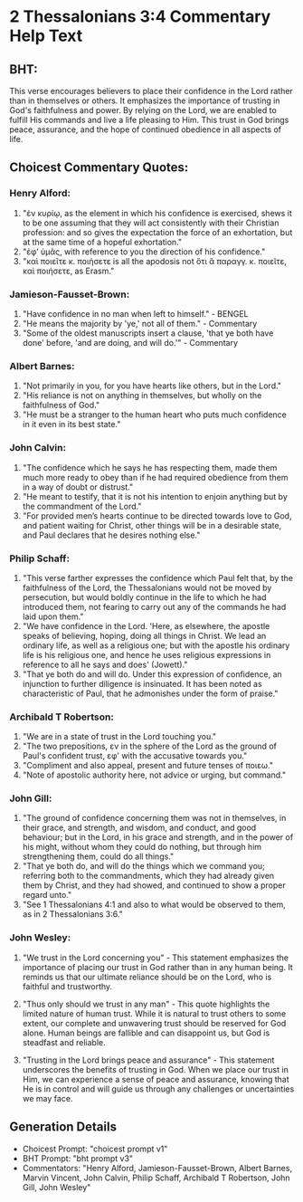 # 2 Thessalonians 3:4 Commentary Help Text

## BHT:
This verse encourages believers to place their confidence in the Lord rather than in themselves or others. It emphasizes the importance of trusting in God's faithfulness and power. By relying on the Lord, we are enabled to fulfill His commands and live a life pleasing to Him. This trust in God brings peace, assurance, and the hope of continued obedience in all aspects of life.

## Choicest Commentary Quotes:
### Henry Alford:
1. "ἐν κυρίῳ, as the element in which his confidence is exercised, shews it to be one assuming that they will act consistently with their Christian profession: and so gives the expectation the force of an exhortation, but at the same time of a hopeful exhortation."
2. "ἐφʼ ὑμᾶς, with reference to you the direction of his confidence."
3. "καὶ ποιεῖτε κ. ποιήσετε is all the apodosis not ὅτι ἃ παραγγ. κ. ποιεῖτε, καὶ ποιήσετε, as Erasm."

### Jamieson-Fausset-Brown:
1. "Have confidence in no man when left to himself." - BENGEL
2. "He means the majority by 'ye,' not all of them." - Commentary
3. "Some of the oldest manuscripts insert a clause, 'that ye both have done' before, 'and are doing, and will do.'" - Commentary

### Albert Barnes:
1. "Not primarily in you, for you have hearts like others, but in the Lord."
2. "His reliance is not on anything in themselves, but wholly on the faithfulness of God."
3. "He must be a stranger to the human heart who puts much confidence in it even in its best state."

### John Calvin:
1. "The confidence which he says he has respecting them, made them much more ready to obey than if he had required obedience from them in a way of doubt or distrust."
2. "He meant to testify, that it is not his intention to enjoin anything but by the commandment of the Lord."
3. "For provided men’s hearts continue to be directed towards love to God, and patient waiting for Christ, other things will be in a desirable state, and Paul declares that he desires nothing else."

### Philip Schaff:
1. "This verse farther expresses the confidence which Paul felt that, by the faithfulness of the Lord, the Thessalonians would not be moved by persecution, but would boldly continue in the life to which he had introduced them, not fearing to carry out any of the commands he had laid upon them."
2. "We have confidence in the Lord. 'Here, as elsewhere, the apostle speaks of believing, hoping, doing all things in Christ. We lead an ordinary life, as well as a religious one; but with the apostle his ordinary life is his religious one, and hence he uses religious expressions in reference to all he says and does' (Jowett)."
3. "That ye both do and will do. Under this expression of confidence, an injunction to further diligence is insinuated. It has been noted as characteristic of Paul, that he admonishes under the form of praise."

### Archibald T Robertson:
1. "We are in a state of trust in the Lord touching you." 
2. "The two prepositions, εν in the sphere of the Lord as the ground of Paul's confident trust, εφ' with the accusative towards you."
3. "Compliment and also appeal, present and future tenses of ποιεω."
4. "Note of apostolic authority here, not advice or urging, but command."

### John Gill:
1. "The ground of confidence concerning them was not in themselves, in their grace, and strength, and wisdom, and conduct, and good behaviour; but in the Lord, in his grace and strength, and in the power of his might, without whom they could do nothing, but through him strengthening them, could do all things."
2. "That ye both do, and will do the things which we command you; referring both to the commandments, which they had already given them by Christ, and they had showed, and continued to show a proper regard unto."
3. "See 1 Thessalonians 4:1 and also to what would be observed to them, as in 2 Thessalonians 3:6."

### John Wesley:
1. "We trust in the Lord concerning you" - This statement emphasizes the importance of placing our trust in God rather than in any human being. It reminds us that our ultimate reliance should be on the Lord, who is faithful and trustworthy.

2. "Thus only should we trust in any man" - This quote highlights the limited nature of human trust. While it is natural to trust others to some extent, our complete and unwavering trust should be reserved for God alone. Human beings are fallible and can disappoint us, but God is steadfast and reliable.

3. "Trusting in the Lord brings peace and assurance" - This statement underscores the benefits of trusting in God. When we place our trust in Him, we can experience a sense of peace and assurance, knowing that He is in control and will guide us through any challenges or uncertainties we may face.


## Generation Details
- Choicest Prompt: "choicest prompt v1"
- BHT Prompt: "bht prompt v3"
- Commentators: "Henry Alford, Jamieson-Fausset-Brown, Albert Barnes, Marvin Vincent, John Calvin, Philip Schaff, Archibald T Robertson, John Gill, John Wesley"
